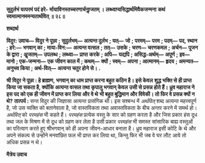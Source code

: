 **सुदुर्लभं यत्परमं पदं हरे-** **र्मायाविनस्तच्चरणार्चनाॢजतम् ।** **लब्ध्वाप्यसिद्धार्थमिवैकजन्मना** **कथं स्वमात्मानममन्यतार्थवित् ॥ २८॥** 

**शब्दार्थ** 

**विदुर: उवाच—** **विदुर ने पूछा** **; सुदुर्लभम्—** **अत्यन्त दुर्लभ** **; यत्—** **जो** **; परमम्—** **परम** **; पदम्—** **पद, स्थान** **; हरे:—** **भगवान् का** **;** **माया-विन:—** **अत्यन्त वत्सल** **; तत्—** **उसके** **; चरण—** **चरणकमल** **; अर्चन—** **पूजन के द्वारा** **; अॢजतम्—** **उपलब्ध** **; लब्ध्वा—** **प्राप्त** **करके** **; अपि—** **यद्यपि** **; असिद्ध-अर्थम्—** **अपूर्ण** **; इव—** **मानो** **; एक-जन्मना—** **एक जीवन काल में** **; कथम्—** **क्यों** **; स्वम्—** **अपना** **; आत्मानम्—** **हृदय** **; अमन्यत—** **अनुभव किया** **; अर्थ-वित्—** **अत्यन्त चतुर होने से।** **.** 

**श्री विदुर ने पूछा : हे ब्राह्मण, भगवान् का धाम प्राप्त करना बहुत कठिन है। इसे केवल** **शुद्ध भक्ति से ही प्राप्त किया जा सकता है, क्योंकि अत्यन्त वत्सल तथा कृपालु भगवान् केवल** **उसी से प्रसन्न होते हैं। ध्रुव महाराज ने इस पद को एक ही जीवन में प्राप्त कर लिया और वे थे** **भी बहुत बुद्धिमान और विवेकी। तो फिर वे प्रसन्न क्यों न थे?** **तात्पर्य :** सन्त विदुर की जिज्ञासा अत्यन्त प्रासंगिक थी। इस सश्बन्ध में *अर्थवित्* शब्द अत्यन्त महत्त्वपूर्ण है, जो उस व्यक्ति को बतानेवाला है, जो वास्तविकता तथा अवास्तविकता के बीच अन्तर करने में समर्थ हो। *अर्थवित्* को *परमहंस* भी कहते हैं। *परमहंस* प्रत्येक वस्तु के सार को ग्रहण करता है और जिस प्रकार हंस दूध तथा जल के मिश्रण में से दूध को ग्रहण कर लेता है उसी प्रकार *परमहंस* भी समस्त सांसारिक बाह्य वस्तुओं का परित्याग करते हुए श्रीभगवान् को ही अपना जीवन-आधार बनाता है। ध्रुव महाराज इसी कोटि के थे और अपने संकल्प से उन्होंने मनवांछित फल भी प्राप्त कर लिया था, किन्तु फिर भी जब वे घर लौट आये तो अधिक प्रसन्न न थे।  

**मैत्रेय उवाच** 